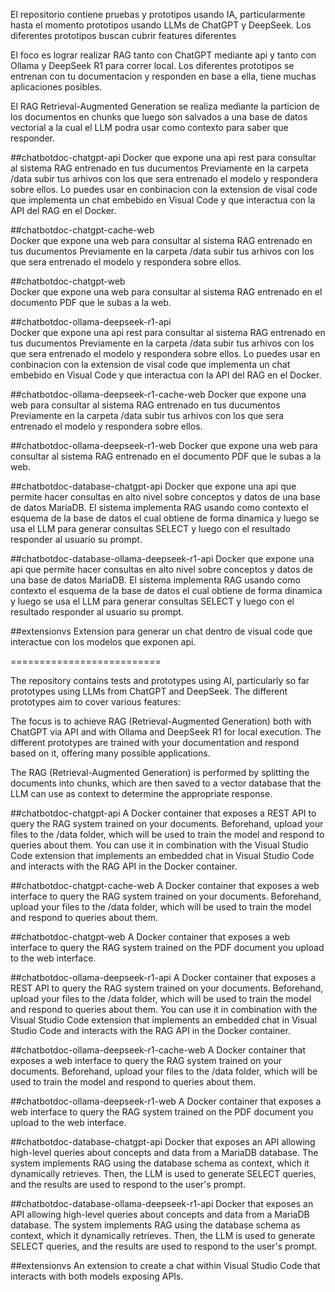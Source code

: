 El repositorio contiene pruebas y prototipos usando IA, particularmente hasta el momento prototipos usando LLMs de ChatGPT y DeepSeek.
Los diferentes prototipos buscan cubrir features diferentes

El foco es lograr realizar RAG tanto con ChatGPT mediante api y tanto con Ollama y DeepSeek R1 para correr local.
Los diferentes prototipos se entrenan con tu documentacion y responden en base a ella, tiene muchas aplicaciones posibles.

El RAG Retrieval-Augmented Generation se realiza mediante la particion de los documentos en chunks que luego son salvados a una base de datos vectorial a la cual el LLM podra usar como contexto para saber que responder.

##chatbotdoc-chatgpt-api
Docker que expone una api rest para consultar al sistema RAG entrenado en tus ducumentos
Previamente en la carpeta /data subir tus arhivos con los que sera entrenado el modelo y respondera sobre ellos.
Lo puedes usar en conbinacion con la extension de visal code que implementa un chat embebido en Visual Code y que interactua con la API del RAG en el Docker.

##chatbotdoc-chatgpt-cache-web            
Docker que expone una web  para consultar al sistema RAG entrenado en tus ducumentos
Previamente en la carpeta /data subir tus arhivos con los que sera entrenado el modelo y respondera sobre ellos.

##chatbotdoc-chatgpt-web                  
Docker que expone una web  para consultar al sistema RAG entrenado en el documento PDF que le subas a la web.

##chatbotdoc-ollama-deepseek-r1-api       
Docker que expone una api rest para consultar al sistema RAG entrenado en tus ducumentos
Previamente en la carpeta /data subir tus arhivos con los que sera entrenado el modelo y respondera sobre ellos.
Lo puedes usar en conbinacion con la extension de visal code que implementa un chat embebido en Visual Code y que interactua con la API del RAG en el Docker.

##chatbotdoc-ollama-deepseek-r1-cache-web
Docker que expone una web  para consultar al sistema RAG entrenado en tus ducumentos
Previamente en la carpeta /data subir tus arhivos con los que sera entrenado el modelo y respondera sobre ellos.

##chatbotdoc-ollama-deepseek-r1-web
Docker que expone una web  para consultar al sistema RAG entrenado en el documento PDF que le subas a la web.

##chatbotdoc-database-chatgpt-api
Docker que expone una api que permite hacer consultas en alto nivel sobre conceptos y datos de una base de datos MariaDB.
El sistema implementa RAG usando como contexto el esquema de la base de datos el cual obtiene de forma dinamica y luego
se usa el LLM para generar consultas SELECT y luego con el resultado responder al usuario su prompt.

##chatbotdoc-database-ollama-deepseek-r1-api
Docker que expone una api que permite hacer consultas en alto nivel sobre conceptos y datos de una base de datos MariaDB.
El sistema implementa RAG usando como contexto el esquema de la base de datos el cual obtiene de forma dinamica y luego
se usa el LLM para generar consultas SELECT y luego con el resultado responder al usuario su prompt.

##extensionvs
Extension para generar un chat dentro de visual code que interactue con los modelos que exponen api.


==========================

The repository contains tests and prototypes using AI, particularly so far prototypes using LLMs from ChatGPT and DeepSeek.
The different prototypes aim to cover various features:

The focus is to achieve RAG (Retrieval-Augmented Generation) both with ChatGPT via API and with Ollama and DeepSeek R1 for local execution.
The different prototypes are trained with your documentation and respond based on it, offering many possible applications.

The RAG (Retrieval-Augmented Generation) is performed by splitting the documents into chunks, which are then saved to a vector database that the LLM can use as context to determine the appropriate response.

##chatbotdoc-chatgpt-api
A Docker container that exposes a REST API to query the RAG system trained on your documents.
Beforehand, upload your files to the /data folder, which will be used to train the model and respond to queries about them.
You can use it in combination with the Visual Studio Code extension that implements an embedded chat in Visual Studio Code and interacts with the RAG API in the Docker container.

##chatbotdoc-chatgpt-cache-web
A Docker container that exposes a web interface to query the RAG system trained on your documents.
Beforehand, upload your files to the /data folder, which will be used to train the model and respond to queries about them.

##chatbotdoc-chatgpt-web
A Docker container that exposes a web interface to query the RAG system trained on the PDF document you upload to the web interface.

##chatbotdoc-ollama-deepseek-r1-api
A Docker container that exposes a REST API to query the RAG system trained on your documents.
Beforehand, upload your files to the /data folder, which will be used to train the model and respond to queries about them.
You can use it in combination with the Visual Studio Code extension that implements an embedded chat in Visual Studio Code and interacts with the RAG API in the Docker container.

##chatbotdoc-ollama-deepseek-r1-cache-web
A Docker container that exposes a web interface to query the RAG system trained on your documents.
Beforehand, upload your files to the /data folder, which will be used to train the model and respond to queries about them.

##chatbotdoc-ollama-deepseek-r1-web
A Docker container that exposes a web interface to query the RAG system trained on the PDF document you upload to the web interface.

##chatbotdoc-database-chatgpt-api
Docker that exposes an API allowing high-level queries about concepts and data from a MariaDB database.
The system implements RAG using the database schema as context, which it dynamically retrieves. Then, the LLM is used to generate SELECT queries, and the results are used to respond to the user's prompt.

##chatbotdoc-database-ollama-deepseek-r1-api
Docker that exposes an API allowing high-level queries about concepts and data from a MariaDB database.
The system implements RAG using the database schema as context, which it dynamically retrieves. Then, the LLM is used to generate SELECT queries, and the results are used to respond to the user's prompt.

##extensionvs
An extension to create a chat within Visual Studio Code that interacts with both models exposing APIs.

